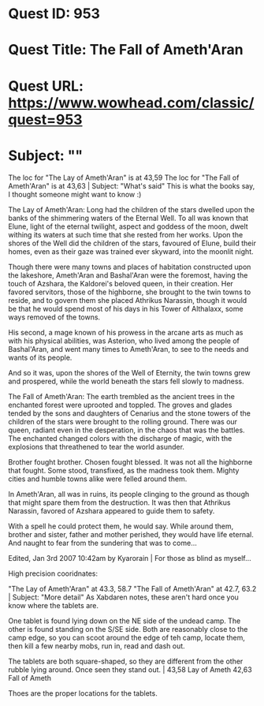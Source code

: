 # Quest ID: 953
# Quest Title: The Fall of Ameth'Aran
# Quest URL: https://www.wowhead.com/classic/quest=953
# Subject: "<Blank>"
The loc for "The Lay of Ameth'Aran" is at 43,59
The loc for "The Fall of Ameth'Aran" is at 43,63 | Subject: "What's said"
This is what the books say, I thought someone might want to know :)

The Lay of Ameth'Aran:
Long had the children of the stars dwelled upon the banks of the shimmering waters of the Eternal Well. To all was known that Elune, light of the eternal twilight, aspect and goddess of the moon, dwelt withing its waters at such time that she rested from her works. Upon the shores of the Well did the children of the stars, favoured of Elune, build their homes, even as their gaze was trained ever skyward, into the moonlit night.

Though there were many towns and places of habitation constructed upon the lakeshore, Ameth'Aran and Bashal'Aran were the foremost, having the touch of Azshara, the Kaldorei's beloved queen, in their creation. Her favored servitors, those of the highborne, she brought to the twin towns to reside, and to govern them she placed Athrikus Narassin, though it would be that he would spend most of his days in his Tower of Althalaxx, some ways removed of the towns.

His second, a mage known of his prowess in the arcane arts as much as with his physical abilities, was Asterion, who lived among the people of Bashal'Aran, and went many times to Ameth'Aran, to see to the needs and wants of its people.

And so it was, upon the shores of the Well of Eternity, the twin towns grew and prospered, while the world beneath the stars fell slowly to madness.

The Fall of Ameth'Aran:
The earth trembled as the ancient trees in the enchanted forest were uprooted and toppled. The groves and glades tended by the sons and daughters of Cenarius and the stone towers of the children of the stars were brought to the rolling ground. There was our queen, radiant even in the desperation, in the chaos that was the battles. The enchanted changed colors with the discharge of magic, with the explosions that threathened to tear the world asunder.

Brother fought brother. Chosen fought blessed. It was not all the highborne that fought. Some stood, transfixed, as the madness took them. Mighty cities and humble towns alike were felled around them.

In Ameth'Aran, all was in ruins, its people clinging to the ground as though that might spare them from the destruction. It was then that Athrikus Narassin, favored of Azshara appeared to guide them to safety.

With a spell he could protect them, he would say. While around them, brother and sister, father and mother perished, they would have life eternal. And naught to fear from the sundering that was to come...

Edited, Jan 3rd 2007 10:42am by Kyarorain | For those as blind as myself...

High precision cooridnates:

"The Lay of Ameth'Aran" at 43.3, 58.7
"The Fall of Ameth'Aran" at 42.7, 63.2 | Subject: "More detail"
As Xabdaren notes, these aren't hard once you know where the tablets are.

One tablet is found lying down on the NE side of the undead camp. The other is found standing on the S/SE side. Both are reasonably close to the camp edge, so you can scoot around the edge of teh camp, locate them, then kill a few nearby mobs, run in, read and dash out.

The tablets are both square-shaped, so they are different from the other rubble lying around. Once seen they stand out. | 43,58 Lay of Ameth
42,63 Fall of Ameth

Thoes are the proper locations for the tablets.